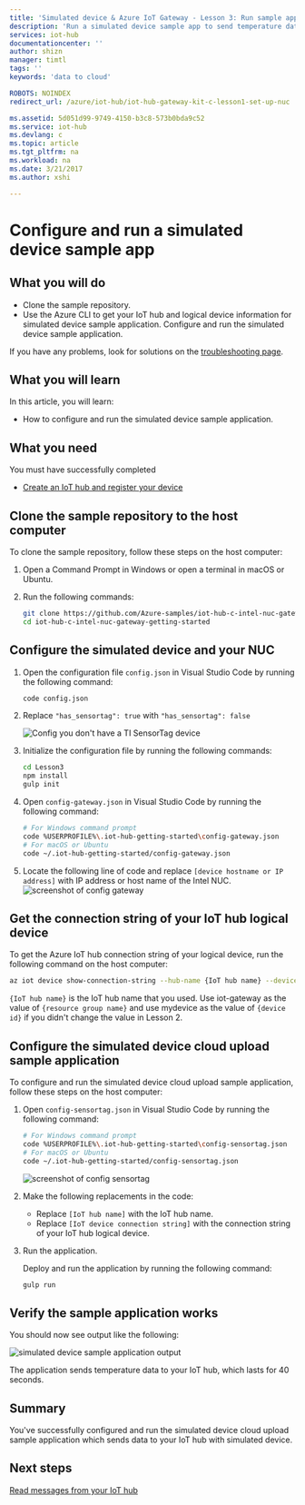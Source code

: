 ```yaml
---
title: 'Simulated device & Azure IoT Gateway - Lesson 3: Run sample app | Microsoft Docs'
description: 'Run a simulated device sample app to send temperature data to your IoT hub'
services: iot-hub
documentationcenter: ''
author: shizn
manager: timtl
tags: ''
keywords: 'data to cloud'

ROBOTS: NOINDEX
redirect_url: /azure/iot-hub/iot-hub-gateway-kit-c-lesson1-set-up-nuc

ms.assetid: 5d051d99-9749-4150-b3c8-573b0bda9c52
ms.service: iot-hub
ms.devlang: c
ms.topic: article
ms.tgt_pltfrm: na
ms.workload: na
ms.date: 3/21/2017
ms.author: xshi

---
```

# Configure and run a simulated device sample app

## What you will do

- Clone the sample repository.
- Use the Azure CLI to get your IoT hub and logical device information for simulated device sample application. Configure and run the simulated device sample application.

If you have any problems, look for solutions on the [troubleshooting page](iot-hub-gateway-kit-c-sim-troubleshooting.md).

## What you will learn

In this article, you will learn:

- How to configure and run the simulated device sample application.

## What you need

You must have successfully completed

- [Create an IoT hub and register your device](iot-hub-gateway-kit-c-sim-lesson2-register-device.md)

## Clone the sample repository to the host computer

To clone the sample repository, follow these steps on the host computer:

1. Open a Command Prompt in Windows or open a terminal in macOS or Ubuntu.
2. Run the following commands:

   ```bash
   git clone https://github.com/Azure-samples/iot-hub-c-intel-nuc-gateway-getting-started
   cd iot-hub-c-intel-nuc-gateway-getting-started
   ```

## Configure the simulated device and your NUC

1. Open the configuration file `config.json` in Visual Studio Code by running the following command:

   ```bash
   code config.json
   ```

2. Replace `"has_sensortag": true` with `"has_sensortag": false`

   ![Config you don't have a TI SensorTag device](media/iot-hub-gateway-kit-lessons/lesson3/config_no_sensortag.png)

3. Initialize the configuration file by running the following commands:

   ```bash
   cd Lesson3
   npm install
   gulp init
   ```

4. Open `config-gateway.json` in Visual Studio Code by running the following command:

   ```bash
   # For Windows command prompt
   code %USERPROFILE%\.iot-hub-getting-started\config-gateway.json
   # For macOS or Ubuntu
   code ~/.iot-hub-getting-started/config-gateway.json
   ```

5. Locate the following line of code and replace `[device hostname or IP address]` with IP address or host name of the Intel NUC.
   ![screenshot of config gateway](media/iot-hub-gateway-kit-lessons/lesson3/config_gateway.png)

## Get the connection string of your IoT hub logical device

To get the Azure IoT hub connection string of your logical device, run the following command on the host computer:

```bash
az iot device show-connection-string --hub-name {IoT hub name} --device-id mydevice --resource-group iot-gateway
```

`{IoT hub name}` is the IoT hub name that you used. Use iot-gateway as the value of `{resource group name}` and use mydevice as the value of `{device id}` if you didn't change the value in Lesson 2.

## Configure the simulated device cloud upload sample application

To configure and run the simulated device cloud upload sample application, follow these steps on the host computer:

1. Open `config-sensortag.json` in Visual Studio Code by running the following command:

   ```bash
   # For Windows command prompt
   code %USERPROFILE%\.iot-hub-getting-started\config-sensortag.json
   # For macOS or Ubuntu
   code ~/.iot-hub-getting-started/config-sensortag.json
   ```

   ![screenshot of config sensortag](media/iot-hub-gateway-kit-lessons/lesson3/config_simulated_device.png)

2. Make the following replacements in the code:
   - Replace `[IoT hub name]` with the IoT hub name.
   - Replace `[IoT device connection string]` with the connection string of your IoT hub logical device.

3. Run the application.

   Deploy and run the application by running the following command:

   ```bash
   gulp run
   ```

## Verify the sample application works

You should now see output like the following:

![simulated device sample application output](media/iot-hub-gateway-kit-lessons/lesson3/gulp_run_simudev.png)

The application sends temperature data to your IoT hub, which lasts for 40 seconds.

## Summary

You've successfully configured and run the simulated device cloud upload sample application which sends data to your IoT hub with simulated device.

## Next steps
[Read messages from your IoT hub](iot-hub-gateway-kit-c-sim-lesson3-read-messages-from-hub.md)